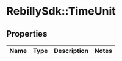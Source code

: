 # RebillySdk::TimeUnit

## Properties
Name | Type | Description | Notes
------------ | ------------- | ------------- | -------------

